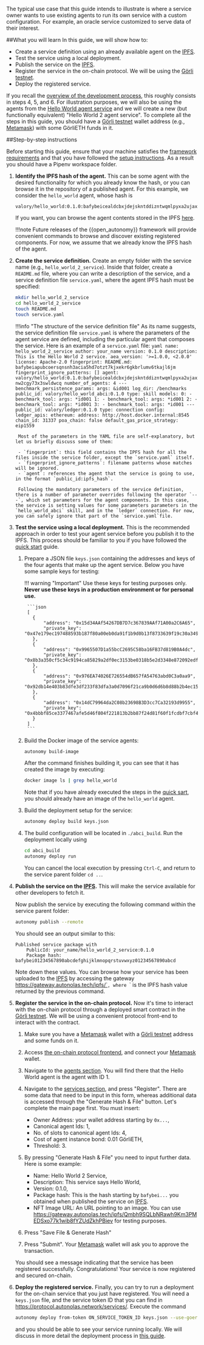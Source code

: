 The typical use case that this guide intends to illustrate is where a service owner wants to use existing agents to run its own service 
with a custom configuration. For example, an oracle service customized to serve data of their interest.


##What you will learn
In this guide, we will show how to:

  - Create a service definition using an already available agent on the  [IPFS](https://ipfs.io/).
  - Test the service using a local deployment.
  - Publish the service on the [IPFS](https://ipfs.io/).
  - Register the service in the on-chain protocol. We will be using the [Görli testnet](https://goerli.net/).
  - Deploy the registered service.

If you recall the [overview of the development process](./overview_of_the_development_process.md), this roughly consists in steps 4, 5, and 6. For illustration purposes, we will also be using the agents from the [Hello World agent service](../hello_world_agent_service.md) and we will create a new (but functionally equivalent) "Hello World 2 agent service". To complete all the steps in this guide, you should have a [Görli testnet](https://goerli.net/) wallet address (e.g., [Metamask](https://metamask.io/)) with some GörliETH funds in it.

##Step-by-step instructions

Before starting this guide, ensure that your machine satisfies the [framework requirements](./quick_start.md#requirements) and that
you have followed the [setup instructions](./quick_start.md#setup). As a result you should have a Pipenv workspace folder.

1. **Identify the IPFS hash of the agent.** This can be some agent with the desired functionality for which you already know the hash, or you can browse it in the repository of a published agent. For this example, we consider the `hello_world` agent, whose hash is

    ```
    valory/hello_world:0.1.0:bafybeicealdcbxjdejskntddizntwqmlpyxa2ujaxnw2cgy73x3swldwcq
    ```

    If you want, you can browse the agent contents stored in the IPFS [here](https://gateway.autonolas.tech/ipfs/bafybeicealdcbxjdejskntddizntwqmlpyxa2ujaxnw2cgy73x3swldwcq/hello_world/).

    !!!note
        Future releases of the {{open_autonomy}} framework will provide convenient commands to browse and discover existing registered components. For now, we assume that we already know the IPFS hash of the agent.

2. **Create the service definition.** Create an empty folder with the service name (e.g., `hello_world_2_service`). Inside that folder, create a `README.md` file, where you can write a description of the service, and a service definition file `service.yaml`, where the agent IPFS hash must be specified:

    ```bash
    mkdir hello_world_2_service
    cd hello_world_2_service
    touch README.md
    touch service.yaml
    ```

    !!!info "The structure of the service definition file"
        As its name suggests, the service definition file `service.yaml` is where
        the parameters of the agent service are defined, including the particular agent that composes the service. Here is an example of a `service.yaml` file:
        ```yaml
        name: hello_world_2_service
        author: your_name
        version: 0.1.0
        description: This is the Hello World 2 service.
        aea_version: '>=1.0.0, <2.0.0'
        license: Apache-2.0
        fingerprint:
          README.md: bafybeiapubcoersqnsnh3acia5hd7otzt7kjxekr6gkbrlumv6tkajl6jm
        fingerprint_ignore_patterns: []
        agent: valory/hello_world:0.1.0:bafybeicealdcbxjdejskntddizntwqmlpyxa2ujaxnw2cgy73x3swldwcq
        number_of_agents: 4
        ---
        benchmark_persistence_params:
          args: &id001
            log_dir: /benchmarks
        public_id: valory/hello_world_abci:0.1.0
        type: skill
        models:
          0:
          - benchmark_tool:
              args: *id001
          1:
          - benchmark_tool:
              args: *id001
          2:
          - benchmark_tool:
              args: *id001
          3:
          - benchmark_tool:
              args: *id001
        ---
        public_id: valory/ledger:0.1.0
        type: connection
        config:
          ledger_apis:
            ethereum:
              address: http://host.docker.internal:8545
              chain_id: 31337
              poa_chain: false
              default_gas_price_strategy: eip1559
        ```

        Most of the parameters in the YAML file are self-explanatory, but let us briefly discuss some of them:

        - `fingerprint`: this field contains the IPFS hash for all the files inside the service folder, except the `service.yaml` itself.
        - `fingerprint_ignore_patterns`: filename patterns whose matches will be ignored.
        - `agent`: references the agent that the service is going to use, in the format `public_id:ipfs_hash`.

        Following the mandatory parameters of the service definition, there is a number of parameter overrides following the operator `---`, which set parameters for the agent components. In this case, the service is setting values for some parameters parameters in the `hello_world_abci` skill, and in the `ledger` connection. For now, you can safely ignore that part of the `service.yaml`file.

3. **Test the service using a local deployment.** This is the recommended approach in order to test your agent service before you publish it to the IPFS. This process should be familiar to you if you have followed the [quick start](./quick_start.md) guide.

    1. Prepare a JSON file `keys.json` containing the addresses and keys of the four agents that make up the agent service. Below you have some sample keys for testing:

        !!! warning "Important"
            Use these keys for testing purposes only. **Never use these keys in a production environment or for personal use.**

            ```json
            [
              {
                  "address": "0x15d34AAf54267DB7D7c367839AAf71A00a2C6A65",
                  "private_key": "0x47e179ec197488593b187f80a00eb0da91f1b9d0b13f8733639f19c30a34926a"
              },
              {
                  "address": "0x9965507D1a55bcC2695C58ba16FB37d819B0A4dc",
                  "private_key": "0x8b3a350cf5c34c9194ca85829a2df0ec3153be0318b5e2d3348e872092edffba"
              },
              {
                  "address": "0x976EA74026E726554dB657fA54763abd0C3a0aa9",
                  "private_key": "0x92db14e403b83dfe3df233f83dfa3a0d7096f21ca9b0d6d6b8d88b2b4ec1564e"
              },
              {
                  "address": "0x14dC79964da2C08b23698B3D3cc7Ca32193d9955",
                  "private_key": "0x4bbbf85ce3377467afe5d46f804f221813b2bb87f24d81f60f1fcdbf7cbf4356"
              }
            ]
            ```


    2. Build the Docker image of the service agents:
        ```bash
        autonomy build-image
        ```
        After the command finishes building it, you can see that it has created the image by executing:
        ```bash
        docker image ls | grep hello_world
        ```

        Note that if you have already executed the steps in the [quick sart](./quick_start.md), you should already have an image of the `hello_world` agent.


    3. Build the deployment setup for the service:
        ```bash
        autonomy deploy build keys.json
        ```

    4. The build configuration will be located in `./abci_build`. Run the deployment locally using
        ```bash
        cd abci_build
        autonomy deploy run
        ```
        You can cancel the local execution by pressing `Ctrl-C`, and return to the service parent folder `cd ..`.



4. **Publish the service on the [IPFS](https://ipfs.io/).** This will make the service available for other developers to fetch it.

    Now publish the service by executing the following command within the service parent folder:

    ```bash
    autonomy publish --remote
    ```

    You should see an output similar to this:
    ```
    Published service package with
        PublicId: your_name/hello_world_2_service:0.1.0
        Package hash: bafybei01234567890abcdefghijklmnopqrstuvwxyz01234567890abcd
    ```
    Note down these values. You can browse how your service has been uploaded to the [IPFS](https://ipfs.io/)
    by accessing the gateway https://gateway.autonolas.tech/ipfs/`<hash>`, where `<hash>` is the IPFS hash value returned by the previous command.

5. **Register the service in the on-chain protocol.** Now it's time to interact with the on-chain protocol through a deployed smart contract in the [Görli testnet](https://goerli.net/). We will be using a convenient protocol front-end to interact with the contract.

    1. Make sure you have a [Metamask](https://metamask.io/) wallet with a [Görli testnet](https://goerli.net/) address and some funds on it.

    2. Access [the on-chain protocol frontend](https://protocol.autonolas.network/), and connect your [Metamask](https://metamask.io/) wallet.

    3. Navigate to the [agents section](https://protocol.autonolas.network/agents). You will find there that the Hello World agent is the agent with ID 1.

    4. Navigate to the [services section](https://protocol.autonolas.network/services), and press "Register". There are some data that need to be input in this form, whereas additional data is accessed through the "Generate Hash & File" button. Let's complete the main page first. You must insert:

        - Owner Address: your wallet address starting by `0x...`,
        - Canonical agent Ids: 1,
        - No. of slots to canonical agent Ids: 4,
        - Cost of agent instance bond: 0.01 GörliETH,
        - Threshold: 3.

    5. By pressing "Generate Hash & File" you need to input further data. Here is some example:

        - Name: Hello World 2 Service,
        - Description: This service says Hello World,
        - Version: 0.1.0,
        - Package hash: This is the hash starting by `bafybei...` you obtained when published the service on [IPFS](https://ipfs.io/).
        - NFT Image URL: An URL pointing to an image. You can use https://gateway.autonolas.tech/ipfs/Qmbh9SQLbNRawh9Km3PMEDSxo77k1wib8fYZUdZkhPBiev for testing purposes.


    6. Press "Save File & Generate Hash"
    7. Press "Submit". Your  [Metamask](https://metamask.io/) wallet will ask you to approve the transaction.


    You should see a message indicating that the service has been registered successfully. Congratulations! Your service is now registered and secured on-chain.

6. **Deploy the registered service.** Finally, you can try to run a deployment for the on-chain service that you just have registered. You will need a `keys.json` file, and the service token ID that you can find in
https://protocol.autonolas.network/services/. Execute the command

    ```bash
    autonomy deploy from-token ON_SERVICE_TOKEN_ID keys.json --use-goerli
    ```
    and you should be able to see your service running locally. We will discuss in more detail the deployment process in [this guide](./deploy_service.md).
